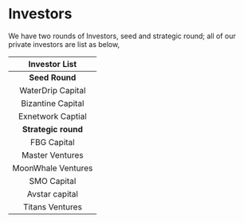 # Investors

We have two rounds of Investors, seed and strategic round; all of our private investors are list as below,&#x20;



|    Investor List    |
| :-----------------: |
|   **Seed Round**    |
|  WaterDrip Capital  |
|  Bizantine Capital  |
|  Exnetwork Captial  |
| **Strategic round** |
|     FBG Capital     |
|   Master Ventures   |
|  MoonWhale Ventures |
|     SMO Capital     |
|    Avstar capital   |
|   Titans Ventures   |
